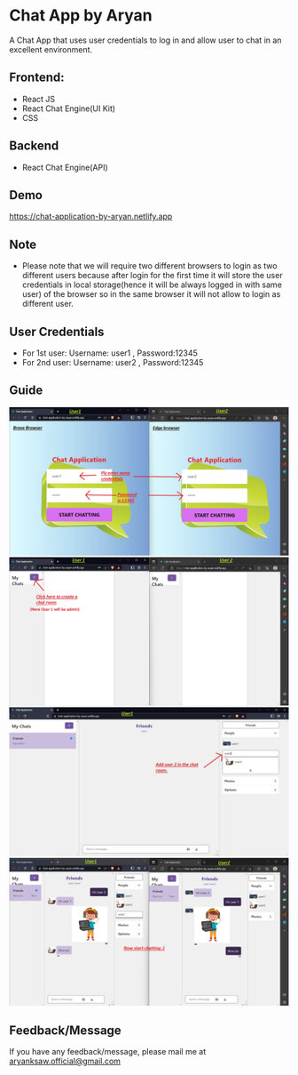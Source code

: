 
# Chat App by Aryan

A Chat App that uses user credentials to log in and allow user to chat in an excellent environment.




## Frontend:

- React JS
- React Chat Engine(UI Kit)
- CSS




## Backend

 - React Chat Engine(API)

## Demo

https://chat-application-by-aryan.netlify.app

## Note
- Please  note that we will require two different browsers to login as two different users because after login for the first time it will store the user credentials in local storage(hence it will be always logged in with same user) of the browser so in the same browser it will not allow to login as different user. 

## User Credentials 
- For 1st user: Username: user1 , Password:12345
- For 2nd user: Username: user2 , Password:12345

## Guide

![App Screenshot](Screenshots/img1.jpg)
![App Screenshot](Screenshots/img2.jpg)
![App Screenshot](Screenshots/img3.jpg)
![App Screenshot](Screenshots/img4.jpg)



## Feedback/Message

If you have any feedback/message, please mail me at aryanksaw.official@gmail.com

